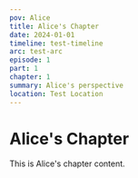 ```yaml
---
pov: Alice
title: Alice's Chapter
date: 2024-01-01
timeline: test-timeline
arc: test-arc
episode: 1
part: 1
chapter: 1
summary: Alice's perspective
location: Test Location
---
```


# Alice's Chapter

This is Alice's chapter content.
